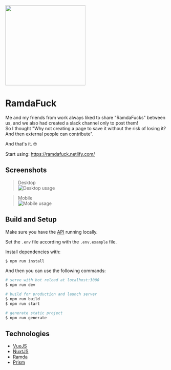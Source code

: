 <img src="https://i.ibb.co/nfcDjh2/ramdafuck-black.png" width="250">

# RamdaFuck
Me and my friends from work always liked to share "RamdaFucks" between us, and we also had created a slack channel only to post them!  
So I thought "Why not creating a page to save it without the risk of losing it? And then external people can contribute".  

And that's it. 🤓

Start using: https://ramdafuck.netlify.com/

## Screenshots
> Desktop  
![Desktop usage](https://i.ibb.co/hs0Vb69/desktop.gif)

> Mobile  
![Mobile usage](https://i.ibb.co/rpBXq6N/mobile-min.gif)

## Build and Setup
Make sure you have the [API](https://github.com/soutoigor/api.ramdafuck) running locally.

Set the `.env` file according with the `.env.example` file.

Install dependencies with:
```bash
$ npm run install
```
And then you can use the following commands:
``` bash
# serve with hot reload at localhost:3000
$ npm run dev

# build for production and launch server
$ npm run build
$ npm run start

# generate static project
$ npm run generate
```

## Technologies
- [VueJS](https://vuejs.org/v2/guide/)
- [NuxtJS](https://nuxtjs.org/)
- [Ramda](https://ramdajs.com/docs/)
- [Prism](https://prismjs.com/)
